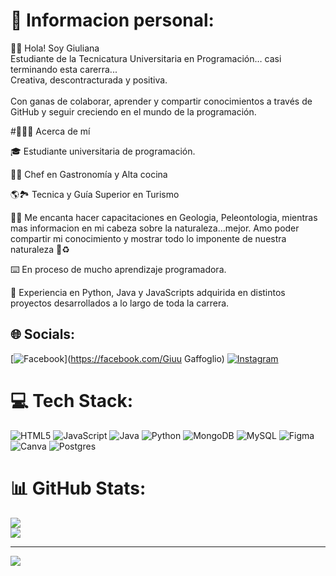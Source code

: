 # 💫 Informacion personal:
👩🏻 Hola! Soy Giuliana<br>Estudiante de la Tecnicatura Universitaria en Programación… casi terminando esta carerra...<br>Creativa, descontracturada y positiva.<br><br>Con ganas de colaborar, aprender  y compartir conocimientos a través de GitHub y seguir creciendo en el mundo de la programación.

#🙆🏻‍♀️ Acerca de mí

🎓 Estudiante universitaria de programación.

👩‍🍳 Chef en Gastronomía y Alta cocina

🌎🏞 Tecnica y Guía Superior en Turismo

🤷‍♀️ Me encanta hacer capacitaciones en Geologia, Peleontologia, mientras mas informacion en mi cabeza sobre la naturaleza...mejor. Amo poder compartir mi conocimiento y mostrar todo lo imponente de nuestra naturaleza 💚♻

⌨️ En proceso de mucho aprendizaje programadora.

🏅 Experiencia en Python, Java y JavaScripts adquirida en distintos proyectos desarrollados a lo largo de toda la carrera.


## 🌐 Socials:
[![Facebook](https://img.shields.io/badge/Facebook-%231877F2.svg?logo=Facebook&logoColor=white)](https://facebook.com/Giuu Gaffoglio) [![Instagram](https://img.shields.io/badge/Instagram-%23E4405F.svg?logo=Instagram&logoColor=white)](https://instagram.com/GiuGaffoglio) 

# 💻 Tech Stack:
![HTML5](https://img.shields.io/badge/html5-%23E34F26.svg?style=for-the-badge&logo=html5&logoColor=white) ![JavaScript](https://img.shields.io/badge/javascript-%23323330.svg?style=for-the-badge&logo=javascript&logoColor=%23F7DF1E) ![Java](https://img.shields.io/badge/java-%23ED8B00.svg?style=for-the-badge&logo=openjdk&logoColor=white) ![Python](https://img.shields.io/badge/python-3670A0?style=for-the-badge&logo=python&logoColor=ffdd54) ![MongoDB](https://img.shields.io/badge/MongoDB-%234ea94b.svg?style=for-the-badge&logo=mongodb&logoColor=white) ![MySQL](https://img.shields.io/badge/mysql-%2300000f.svg?style=for-the-badge&logo=mysql&logoColor=white) ![Figma](https://img.shields.io/badge/figma-%23F24E1E.svg?style=for-the-badge&logo=figma&logoColor=white) ![Canva](https://img.shields.io/badge/Canva-%2300C4CC.svg?style=for-the-badge&logo=Canva&logoColor=white) ![Postgres](https://img.shields.io/badge/postgres-%23316192.svg?style=for-the-badge&logo=postgresql&logoColor=white)
# 📊 GitHub Stats:
![](https://github-readme-stats.vercel.app/api?username=GiuGaffoglio&theme=jolly&hide_border=false&include_all_commits=false&count_private=false)<br/>
![](https://github-readme-streak-stats.herokuapp.com/?user=GiuGaffoglio&theme=jolly&hide_border=false)<br/>


---
[![](https://visitcount.itsvg.in/api?id=GiuGaffoglio&icon=0&color=0)](https://visitcount.itsvg.in)

<!-- Proudly created with GPRM ( https://gprm.itsvg.in ) -->
